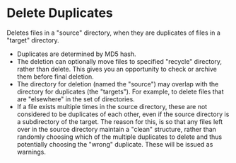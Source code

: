 # Delete Duplicates

Deletes files in a "source" directory, when they are duplicates of files in a "target" directory.

 - Duplicates are determined by MD5 hash.
 - The deletion can optionally move files to specified "recycle" directory, rather than delete. This gives you an opportunity to check or archive them before final deletion.
 - The directory for deletion (named the "source") may overlap with the directory for duplicates (the "targets"). For example, to delete files that are "elsewhere" in the set of directories.
 - If a file exists multiple times in the source directory, these are not considered to be duplicates of each other, even if the source directory is a subdirectory of the target. The reason for this, is so that any files left over in the source directory maintain a "clean" structure, rather than randomly choosing which of the multiple duplicates to delete and thus potentially choosing the "wrong" duplicate. These will be issued as warnings.







